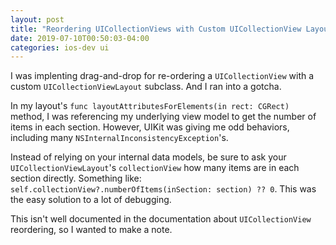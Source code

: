 ```yaml
---
layout: post
title: "Reordering UICollectionViews with Custom UICollectionView Layouts"
date: 2019-07-10T00:50:03-04:00
categories: ios-dev ui
---
```


I was implenting drag-and-drop for re-ordering a `UICollectionView` with a custom `UICollectionViewLayout` subclass. And I ran into a gotcha.

In my layout's `func layoutAttributesForElements(in rect: CGRect)` method, I was referencing my underlying view model to get the number of items in each section. However, UIKit was giving me odd behaviors, including many `NSInternalInconsistencyException`'s. 

Instead of relying on your internal data models, be sure to ask your `UICollectionViewLayout`'s `collectionView` how many items are in each section directly. Something like: `self.collectionView?.numberOfItems(inSection: section) ?? 0`. This was the easy solution to a lot of debugging.

This isn't well documented in the documentation about `UICollectionView` reordering, so I wanted to make a note.
